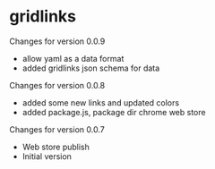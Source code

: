 # gridlinks

Changes for version 0.0.9
- allow yaml as a data format
- added gridlinks json schema for data

Changes for version 0.0.8
- added some new links and updated colors
- added package.js, package dir chrome web store

Changes for version 0.0.7
- Web store publish
- Initial version
